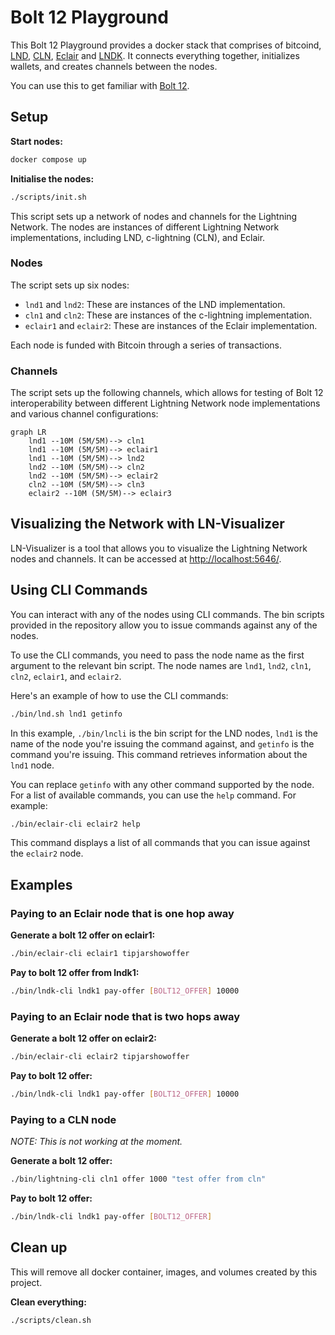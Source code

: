 # Bolt 12 Playground

This Bolt 12 Playground provides a docker stack that comprises of bitcoind, [LND](https://github.com/lightningnetwork/lnd), [CLN](https://github.com/ElementsProject/lightning), [Eclair](https://github.com/ACINQ/eclair) and [LNDK](https://github.com/lndk-org/lndk). It connects everything together, initializes wallets, and creates channels between the nodes.

You can use this to get familiar with [Bolt 12](https://bolt12.org/).

## Setup

**Start nodes:**

```sh
docker compose up
```

**Initialise the nodes:**

```sh
./scripts/init.sh
```

This script sets up a network of nodes and channels for the Lightning Network. The nodes are instances of different Lightning Network implementations, including LND, c-lightning (CLN), and Eclair.

### Nodes

The script sets up six nodes:

- `lnd1` and `lnd2`: These are instances of the LND implementation.
- `cln1` and `cln2`: These are instances of the c-lightning implementation.
- `eclair1` and `eclair2`: These are instances of the Eclair implementation.

Each node is funded with Bitcoin through a series of transactions.

### Channels

The script sets up the following channels, which allows for testing of Bolt 12 interoperability between different Lightning Network node implementations and various channel configurations:

```mermaid
graph LR
    lnd1 --10M (5M/5M)--> cln1
    lnd1 --10M (5M/5M)--> eclair1
    lnd1 --10M (5M/5M)--> lnd2
    lnd2 --10M (5M/5M)--> cln2
    lnd2 --10M (5M/5M)--> eclair2
    cln2 --10M (5M/5M)--> cln3
    eclair2 --10M (5M/5M)--> eclair3
```

## Visualizing the Network with LN-Visualizer

LN-Visualizer is a tool that allows you to visualize the Lightning Network nodes and channels. It can be accessed at [http://localhost:5646/](http://localhost:5646/).

## Using CLI Commands

You can interact with any of the nodes using CLI commands. The bin scripts provided in the repository allow you to issue commands against any of the nodes. 

To use the CLI commands, you need to pass the node name as the first argument to the relevant bin script. The node names are `lnd1`, `lnd2`, `cln1`, `cln2`, `eclair1`, and `eclair2`.

Here's an example of how to use the CLI commands:

```sh
./bin/lnd.sh lnd1 getinfo
```

In this example, `./bin/lncli` is the bin script for the LND nodes, `lnd1` is the name of the node you're issuing the command against, and `getinfo` is the command you're issuing. This command retrieves information about the `lnd1` node.

You can replace `getinfo` with any other command supported by the node. For a list of available commands, you can use the `help` command. For example:

```sh
./bin/eclair-cli eclair2 help
```

This command displays a list of all commands that you can issue against the `eclair2` node.

## Examples


### Paying to an Eclair node that is one hop away

**Generate a bolt 12 offer on eclair1:**

```sh
./bin/eclair-cli eclair1 tipjarshowoffer
```

**Pay to bolt 12 offer from lndk1:**

```sh
./bin/lndk-cli lndk1 pay-offer [BOLT12_OFFER] 10000
```


### Paying to an Eclair node that is two hops away

**Generate a bolt 12 offer on eclair2:**

```sh
./bin/eclair-cli eclair2 tipjarshowoffer
```

**Pay to bolt 12 offer:**

```sh
./bin/lndk-cli lndk1 pay-offer [BOLT12_OFFER] 10000
```


### Paying to a CLN node

*NOTE: This is not working at the moment.*

**Generate a bolt 12 offer:**

```sh
./bin/lightning-cli cln1 offer 1000 "test offer from cln"
```

**Pay to bolt 12 offer:**

```sh
./bin/lndk-cli lndk1 pay-offer [BOLT12_OFFER]
```


## Clean up

This will remove all docker container, images, and volumes created by this project.

**Clean everything:**
```sh
./scripts/clean.sh
```
